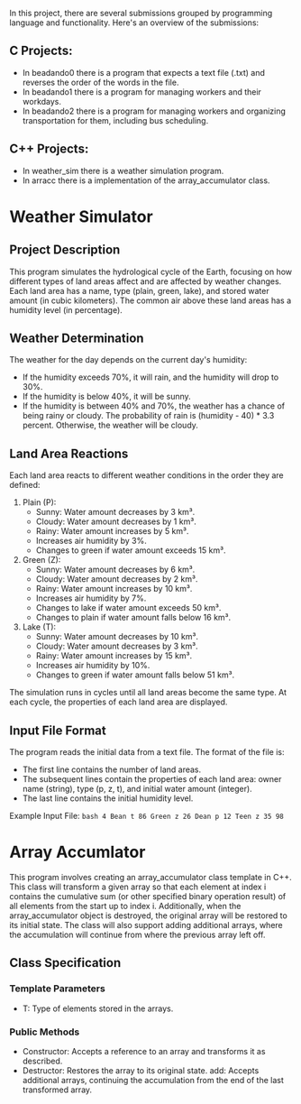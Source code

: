 In this project, there are several submissions grouped by programming language and functionality. Here's an overview of the submissions:
## C Projects:
- In beadando0 there is a program that expects a text file (.txt) and reverses the order of the words in the file.
- In beadando1 there is a program for managing workers and their workdays.
- In beadando2 there is a program for managing workers and organizing transportation for them, including bus scheduling.
## C++ Projects:
- In weather_sim there is a weather simulation program.
- In arracc there is a implementation of the array_accumulator class.

# Weather Simulator
## Project Description
This program simulates the hydrological cycle of the Earth, focusing on how different types of land areas affect and are affected by weather changes. Each land area has a name, type (plain, green, lake), and stored water amount (in cubic kilometers). The common air above these land areas has a humidity level (in percentage).

## Weather Determination
The weather for the day depends on the current day's humidity:
- If the humidity exceeds 70%, it will rain, and the humidity will drop to 30%.
- If the humidity is below 40%, it will be sunny.
- If the humidity is between 40% and 70%, the weather has a chance of being rainy or cloudy. The probability of rain is (humidity - 40) * 3.3 percent. Otherwise, the weather will be cloudy.
## Land Area Reactions
Each land area reacts to different weather conditions in the order they are defined:
1. Plain (P):
    - Sunny: Water amount decreases by 3 km³.
    - Cloudy: Water amount decreases by 1 km³.
    - Rainy: Water amount increases by 5 km³.
    - Increases air humidity by 3%.
    - Changes to green if water amount exceeds 15 km³.
2. Green (Z):
    - Sunny: Water amount decreases by 6 km³.
    - Cloudy: Water amount decreases by 2 km³.
    - Rainy: Water amount increases by 10 km³.
    - Increases air humidity by 7%.
    - Changes to lake if water amount exceeds 50 km³.
    - Changes to plain if water amount falls below 16 km³.
3. Lake (T):
    - Sunny: Water amount decreases by 10 km³.
    - Cloudy: Water amount decreases by 3 km³.
    - Rainy: Water amount increases by 15 km³.
    - Increases air humidity by 10%.
    - Changes to green if water amount falls below 51 km³.

The simulation runs in cycles until all land areas become the same type. At each cycle, the properties of each land area are displayed.

## Input File Format
The program reads the initial data from a text file. The format of the file is:
- The first line contains the number of land areas.
- The subsequent lines contain the properties of each land area: owner name (string), type (p, z, t), and initial water amount (integer).
- The last line contains the initial humidity level.

Example Input File:
    ```bash
    4
    Bean t 86
    Green z 26
    Dean p 12
    Teen z 35
    98
    ```

# Array Accumlator
This program involves creating an array_accumulator class template in C++. This class will transform a given array so that each element at index i contains the cumulative sum (or other specified binary operation result) of all elements from the start up to index i. Additionally, when the array_accumulator object is destroyed, the original array will be restored to its initial state. The class will also support adding additional arrays, where the accumulation will continue from where the previous array left off.
## Class Specification
### Template Parameters
- T: Type of elements stored in the arrays.
### Public Methods
- Constructor: Accepts a reference to an array and transforms it as described.
- Destructor: Restores the array to its original state.
add: Accepts additional arrays, continuing the accumulation from the end of the last transformed array.